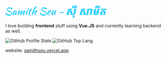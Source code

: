 <p align="left"><img width=320 src="name.svg" alt="Samith Seu in SVG"/></p>

I love building <b>frontend</b> stuff using <b>Vue.JS</b> and currently learning backend as well.

<p align="left">
  <img src="https://github-readme-stats.vercel.app/api?username=samithseu&show_icons=true&theme=dark&title_color=27CFFC&icon_color=27CFFC&border_color=1C5062&text_color=FFFFFF&card_width=500&hide_title=true&border_radius=8&bg_color=00000000" alt="GitHub Profile Stats" />
  <img src="https://github-readme-stats.vercel.app/api/top-langs/?username=samithseu&theme=dark&layout=compact&border_color=1C5062&text_color=27CFFC&title_color=27CFFC&border_radius=8&bg_color=00000000&hide=blade,php&langs_count=6" alt="GitHub Top Lang" />
</p>

website: <a href="https://samithseu.vercel.app">samithseu.vercel.app</a>

